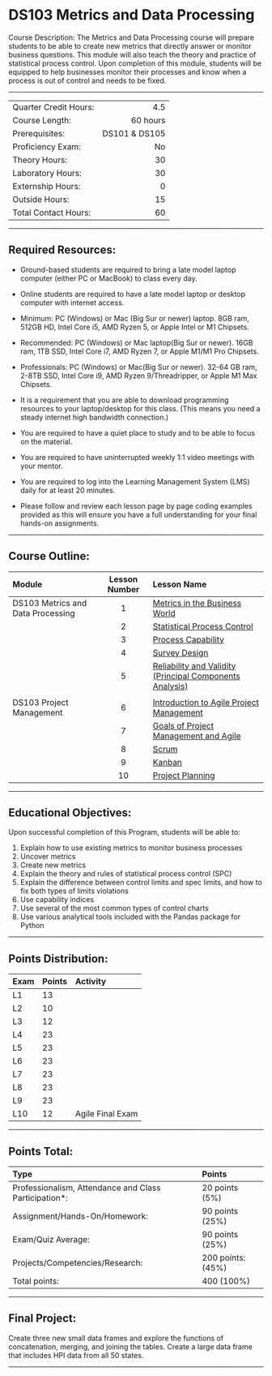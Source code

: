 # DS103 Metrics and Data Processing

Course Description: The Metrics and Data Processing course will prepare students to be able to create new metrics that directly answer or monitor business questions.  This module will also teach the theory and practice of statistical process control.  Upon completion of this module, students will be equipped to help businesses monitor their processes and know when a process is out of control and needs to be fixed.  

<hr style="border: 0; height: 1px; background-image: linear-gradient(to right, rgba(0, 0, 0, 0), rgba(0, 0, 0, 0.75), rgba(0, 0, 0, 0));"/>

|                     |    |
|:---                 |---:|
|Quarter Credit Hours:|4.5|
|Course Length:       |60 hours|
|Prerequisites:       |DS101 & DS105|
|Proficiency Exam:    |No|
|Theory Hours: 	      |30|
|Laboratory Hours:	  |30|
|Externship Hours:	  |0 |
|Outside Hours:	      |15|
|Total Contact Hours: |60|

<hr style="border: 0; height: 1px; background-image: linear-gradient(to right, rgba(0, 0, 0, 0), rgba(0, 0, 0, 0.75), rgba(0, 0, 0, 0));"/>

## Required Resources: 
- Ground-based students are required to bring a late model laptop computer (either PC or MacBook) to class every day.  

- Online students are required to have a late model laptop or desktop computer with internet access.  

- Minimum: PC (Windows) or Mac (Big Sur or newer) laptop. 8GB ram, 512GB HD, Intel Core i5,  AMD Ryzen 5, or Apple Intel or M1 Chipsets.

- Recommended: PC (Windows) or Mac laptop(Big Sur or newer). 16GB ram, 1TB SSD, Intel Core i7, AMD Ryzen 7, or Apple M1/M1 Pro Chipsets.

- Professionals: PC (Windows) or Mac(Big Sur or newer). 32-64 GB ram, 2-8TB SSD, Intel Core i9, AMD Ryzen 9/Threadripper, or Apple M1 Max Chipsets.

- It is a requirement that you are able to download programming resources to your laptop/desktop for this class. (This means you need a steady internet high bandwidth connection.)

- You are required to have a quiet place to study and to be able to focus on the material.

- You are required to have uninterrupted weekly 1:1 video meetings with your mentor.

- You are required to log into the Learning Management System (LMS) daily for at least 20 minutes.

- Please follow and review each lesson page by page coding examples provided as this will ensure you have a full understanding for your final hands-on assignments.

<hr style="border: 0; height: 1px; background-image: linear-gradient(to right, rgba(0, 0, 0, 0), rgba(0, 0, 0, 0.75), rgba(0, 0, 0, 0));"/>

## Course Outline:

|Module                 |Lesson Number|Lesson Name|
|:---                   |:---:        |:---       |
|DS103 Metrics and Data Processing  |1   | [Metrics in the Business World ](DS103L1.ipynb)  |
|                       |2   | [Statistical Process Control ](DS103L2.ipynb)                |
|                       |3   | [Process Capability  ](DS103L3.ipynb)              |
|                       |4   | [Survey Design ](DS103L4.ipynb)|
|                       |5   | [Reliability and Validity (Principal Components Analysis)](DS103L5.ipynb)      |
|||
|DS103 Project Management|6   | [Introduction to Agile Project Management](DS103L6.ipynb)        | 
|                       |7   | [Goals of Project Management and Agile](DS103L7.ipynb)       |
|                       |8   | [Scrum ](DS103L8.ipynb)   | 
|                       |9   | [Kanban ](DS103L9.ipynb)  | 
|                       |10  | [Project Planning ](DS103L10.ipynb)         | 

<hr style="border: 0; height: 1px; background-image: linear-gradient(to right, rgba(0, 0, 0, 0), rgba(0, 0, 0, 0.75), rgba(0, 0, 0, 0));"/>

## Educational Objectives:

Upon successful completion of this Program, students will be able to: 

1.	Explain how to use existing metrics to monitor business processes
2.	Uncover metrics
3.	Create new metrics
4.	Explain the theory and rules of statistical process control (SPC)
5.	Explain the difference between control limits and spec limits, and how to fix both types of limits violations
6.	Use capability indices
7.	Use several of the most common types of control charts
8.	Use various analytical tools included with the Pandas package for Python

<hr style="border: 0; height: 1px; background-image: linear-gradient(to right, rgba(0, 0, 0, 0), rgba(0, 0, 0, 0.75), rgba(0, 0, 0, 0));"/>

## Points Distribution:

|Exam |Points|Activity|
|:--- |:---  |:---    |	
|L1|13||
|L2|10||
|L3|12||
|L4|23||
|L5|23||
|L6|23||
|L7|23||
|L8|23||
|L9|23||
|L10|12|Agile Final Exam|

<hr style="border: 0; height: 1px; background-image: linear-gradient(to right, rgba(0, 0, 0, 0), rgba(0, 0, 0, 0.75), rgba(0, 0, 0, 0));"/>

## Points Total:

|Type  | Points  |
|:--- |:--- |	
|Professionalism, Attendance and Class Participation*: |20 points (5%)|
|Assignment/Hands-On/Homework:|90 points (25%)|
|Exam/Quiz Average: |90 points (25%) |
|Projects/Competencies/Research: | 200 points: (45%)| 
|Total points: |400 (100%)|

<hr style="border: 0; height: 1px; background-image: linear-gradient(to right, rgba(0, 0, 0, 0), rgba(0, 0, 0, 0.75), rgba(0, 0, 0, 0));"/>

## Final Project:
Create three new small data frames and explore the functions of concatenation, merging, and joining the tables.  Create a large data frame that includes HPI data from all 50 states.

<hr style="border: 0; height: 1px; background-image: linear-gradient(to right, rgba(0, 0, 0, 0), rgba(0, 0, 0, 0.75), rgba(0, 0, 0, 0));"/>









